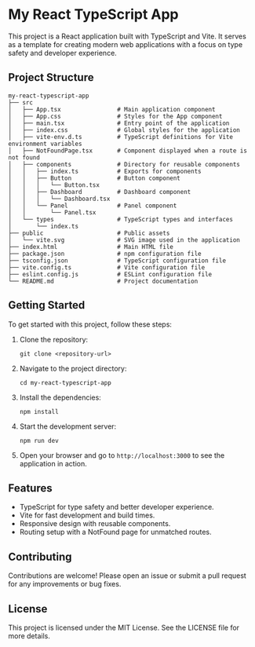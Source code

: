 # My React TypeScript App

This project is a React application built with TypeScript and Vite. It serves as a template for creating modern web applications with a focus on type safety and developer experience.

## Project Structure

```
my-react-typescript-app
├── src
│   ├── App.tsx                # Main application component
│   ├── App.css                # Styles for the App component
│   ├── main.tsx               # Entry point of the application
│   ├── index.css              # Global styles for the application
│   ├── vite-env.d.ts          # TypeScript definitions for Vite environment variables
│   ├── NotFoundPage.tsx       # Component displayed when a route is not found
│   ├── components             # Directory for reusable components
│   │   ├── index.ts           # Exports for components
│   │   ├── Button             # Button component
│   │   │   └── Button.tsx
│   │   ├── Dashboard          # Dashboard component
│   │   │   └── Dashboard.tsx
│   │   └── Panel              # Panel component
│   │       └── Panel.tsx
│   └── types                  # TypeScript types and interfaces
│       └── index.ts
├── public                     # Public assets
│   └── vite.svg               # SVG image used in the application
├── index.html                 # Main HTML file
├── package.json               # npm configuration file
├── tsconfig.json              # TypeScript configuration file
├── vite.config.ts             # Vite configuration file
├── eslint.config.js           # ESLint configuration file
└── README.md                  # Project documentation
```

## Getting Started

To get started with this project, follow these steps:

1. Clone the repository:
   ```
   git clone <repository-url>
   ```

2. Navigate to the project directory:
   ```
   cd my-react-typescript-app
   ```

3. Install the dependencies:
   ```
   npm install
   ```

4. Start the development server:
   ```
   npm run dev
   ```

5. Open your browser and go to `http://localhost:3000` to see the application in action.

## Features

- TypeScript for type safety and better developer experience.
- Vite for fast development and build times.
- Responsive design with reusable components.
- Routing setup with a NotFound page for unmatched routes.

## Contributing

Contributions are welcome! Please open an issue or submit a pull request for any improvements or bug fixes.

## License

This project is licensed under the MIT License. See the LICENSE file for more details.